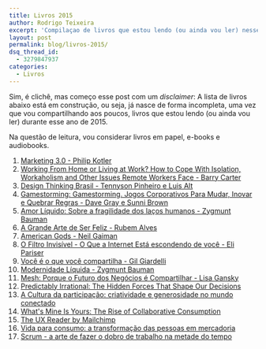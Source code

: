 ```yaml
---
title: Livros 2015
author: Rodrigo Teixeira
excerpt: 'Compilaçao de livros que estou lendo (ou ainda vou ler) nesse ano de 2015. '
layout: post
permalink: blog/livros-2015/
dsq_thread_id:
  - 3279847937
categories:
  - Livros
---
```


Sim, é clichê, mas começo esse post com um *disclaimer*: A lista de livros abaixo está em construção, ou seja, já nasce de forma incompleta, uma vez que vou compartilhando aos poucos, livros que estou lendo (ou ainda vou ler) durante esse ano de 2015. 

Na questão de leitura, vou considerar livros em papel, e-books e audiobooks.

1. [Marketing 3.0 - Philip Kotler](http://www.amazon.com.br/dp/B00H4EBXEC)
2. [Working From Home or Living at Work? How to Cope With Isolation, Workaholism and Other Issues Remote Workers Face - Barry Carter](http://www.amazon.com.br/dp/B00P838WRC)
3. [Design Thinking Brasil - Tennyson Pinheiro e Luis Alt](http://www.amazon.com.br/dp/B009X7NKFS)
4. [Gamestorming: Gamestorming. Jogos Corporativos Para Mudar, Inovar e Quebrar Regras - Dave Gray e Sunni Brown ](http://www.amazon.com.br/dp/8576086093)
5. [Amor Líquido: Sobre a fragilidade dos laços humanos - Zygmunt Bauman](http://www.amazon.com.br/dp/B008FPZPVG)
6. [A Grande Arte de Ser Feliz - Rubem Alves](http://www.amazon.com.br/dp/B00MWBIIY0)
7. [American Gods - Neil Gaiman](http://www.amazon.com.br/dp/B000FC10MU)
8. [O Filtro Invisível - O Que a Internet Está escondendo de você - Eli Pariser](http://www.amazon.com.br/dp/B008OHONOU)
9. [Você é o que você compartilha - Gil Giardelli](http://www.amazon.com.br/dp/B00ENJCPP2)
10. [Modernidade Líquida - Zygmunt Bauman ](http://www.amazon.com.br/dp/8571105987)
11. [Mesh: Porque o Futuro dos Negócios é Compartilhar - Lisa Gansky](http://www.amazon.com.br/dp/B00OI1XBTO)
12. [Predictably Irrational: The Hidden Forces That Shape Our Decisions](http://www.amazon.com.br/dp/B002RI9QJE)
13. [A Cultura da participação: criatividade e generosidade no mundo conectado](http://www.amazon.com.br/dp/B008ND82PQ)
14. [What's Mine Is Yours: The Rise of Collaborative Consumption](http://www.amazon.com.br/dp/B003VIWNEO)
15. [The UX Reader by Mailchimp](http://theuxreader.com/)
16. [Vida para consumo: a transformação das pessoas em mercadoria](http://www.amazon.com.br/dp/B00902GXK0)
17. [Scrum - a arte de fazer o dobro de trabalho na metade do tempo](http://www.amazon.com.br/dp/B00OEI3TKM)
